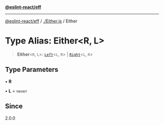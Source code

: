 [**@eslint-react/eff**](../../README.md)

***

[@eslint-react/eff](../../README.md) / [./Either.js](../README.md) / Either

# Type Alias: Either\<R, L\>

> **Either**\<`R`, `L`\>: [`Left`](../interfaces/Left.md)\<`L`, `R`\> \| [`Right`](../interfaces/Right.md)\<`L`, `R`\>

## Type Parameters

• **R**

• **L** = `never`

## Since

2.0.0
